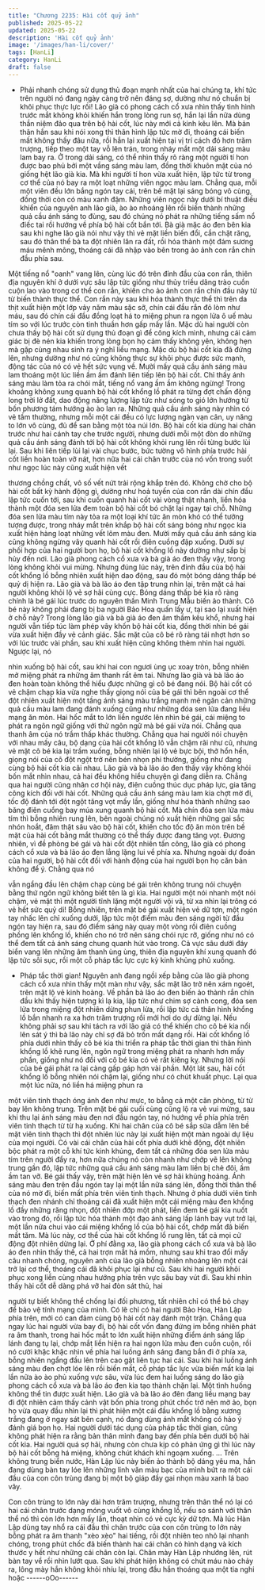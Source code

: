 ```yaml
---
title: "Chương 2235: Hài cốt quỷ ảnh"
published: 2025-05-22
updated: 2025-05-22
description: 'Hài cốt quỷ ảnh'
image: '/images/han-li/cover/'
tags: [HanLi]
category: HanLi
draft: false
---
```


- Phải nhanh chóng sử dụng thủ đoạn mạnh nhất của hai chúng
ta, khí tức trên người nó đang ngày càng trở nên đáng sợ, dường
như nó chuẩn bị khôi phục thực lực rồi!
Lão già có phong cách cổ xưa nhìn thấy tình hình trước mắt
không khỏi khiến hắn trong lòng run sợ, hắn lại lần nữa dùng thần
niệm đảo qua trên bộ hài cốt, lúc này mới cả kinh kêu lên.
Mà bản thân hắn sau khi nói xong thì thân hình lập tức mờ đi,
thoáng cái biến mất không thấy đâu nữa, rồi hắn lại xuất hiện tại
vị trí cách đó hơn trăm trượng, tiếp theo một tay vỗ lên trán, trong
nháy mắt một dải sáng màu lam bay ra.
Ở trong dải sáng, có thể nhìn thấy rõ ràng một người tí hon được
bao phủ bởi một vầng sáng màu lam, đồng thời khuôn mặt của nó
giống hệt lão già kia.
Mà khi người tí hon vừa xuất hiện, lập tức từ trong cơ thể của nó
bay ra một loạt những viên ngọc màu lam.
Chẳng qua, mỗi một viên đều lớn bắng ngón tay cái, trên bề mặt
lại sáng bóng vô cùng, đồng thời còn có màu xanh đậm.
Những viên ngọc này dưới bí thuật điều khiển của nguyên anh lão
già, ào ào nhoáng lên rồi biến thành những quả cầu ánh sáng to
đùng, sau đó chúng nó phát ra những tiếng sấm nổ điếc tai rồi
hướng về phía bộ hài cốt bắn tới.
Bà già mặc áo đen bên kia sau khi nghe lão già nói như vậy thì vẻ
mặt liền biến đổi, cắn chặt răng, sau đó thân thể bà ta đột nhiên
lăn ra đất, rồi hóa thành một đám sương máu mênh mông, thoáng
cái đã nhập vào bên trong ảo ảnh con rắn chín đầu phía sau.

Một tiếng nổ "oanh" vang lên, cùng lúc đó trên đỉnh đầu của con
rắn, thiên địa nguyên khí ở dưới vực sâu lập tức giống như thủy
triều dâng trào cuồn cuộn lao vào trong cơ thể con rắn, khiến cho
ảo ảnh con rắn chín đầu này từ từ biến thành thực thể.
Con rắn này sau khi hóa thành thực thể thì trên da thịt xuất hiện
một lớp vảy năm màu sặc sỡ, chín cái đầu rắn đỏ lòm như máu,
sau đó chín cái đầu đồng loạt há to miệng phun ra ngọn lửa ô uế
màu tím so với lúc trước còn tinh thuần hơn gấp mấy lần.
Mặc dù hai người còn chưa thấy bộ hài cốt sử dụng thủ đoạn gì
để công kích mình, nhưng cái cảm giác bị đè nén kia khiến trong
lòng bọn họ cảm thấy không yên, không hẹn mà gặp cùng nhau
sinh ra ý nghĩ liều mạng.
Mặc dù bộ hài cốt kia đã đứng lên, nhưng dường như nó cũng
không thực sự khôi phục được sức mạnh, động tác của nó có vẻ
hết sức vụng về.
Mười mấy quả cầu ánh sáng màu lam thoáng một lúc liền ầm ầm
đánh liên tiếp lên bộ hài cốt.
Chỉ thấy ánh sáng màu làm tỏa ra chói mắt, tiếng nổ vang ầm ầm
không ngừng!
Trong khoảng không xung quanh bộ hài cốt khổng lồ phát ra từng
đợt chấn động long trời lở đất, dao động năng lượng lập tức như
sóng to gió lớn hướng từ bốn phương tám hướng ào ào lan ra.
Những quả cầu ánh sáng này nhìn có vẻ tầm thường, nhưng mỗi
một cái đều có lực lượng ngàn vạn cân, uy năng to lớn vô cùng,
đủ để san bằng một tòa núi lớn.
Bộ hài cốt kia dùng hai chân trước như hai cánh tay che trước
người, nhưng dưới mỗi một đòn do những quả cầu ánh sáng
đánh tới bộ hài cốt không khỏi rung lên rồi từng bước lùi lại.
Sau khi liên tiếp lùi lại vài chục bước, bức tường vô hình phía
trước hài cốt liền hoàn toàn vỡ nát, hơn nữa hai cái chân trước
của nó vốn trong suốt như ngọc lúc này cũng xuất hiện vết

thương chồng chất, vô số vết nứt trải rộng khắp trên đó.
Không chờ cho bộ hài cốt bất kỳ hành động gì, dường như hoả
tuyến của con rắn dài chín đầu lập tức cuốn tới, sau khi cuốn
quanh hài cốt vài vòng thật nhanh, liền hóa thành một đóa sen lửa
đem toàn bộ hài cốt bó chặt lại ngay tại chỗ.
Những đóa sen lửa màu tím này tỏa ra một loại khí tức ăn mòn
khó có thể tưởng tượng được, trong nháy mắt trên khắp bộ hài
cốt sáng bóng như ngọc kia xuất hiện hàng loạt những vết lõm
màu đen.
Mười mấy quả cầu ánh sáng kia cũng không ngừng vây quanh
hài cốt rồi điên cuồng đập xuống.
Dưới sự phối hợp của hai người bọn họ, bộ hài cốt khổng lồ này
dường như sắp bị hủy đến nơi.
Lão già phong cách cổ xưa và bà già áo đen thấy vậy, trong lòng
không khỏi vui mừng.
Nhưng đúng lúc này, trên đỉnh đầu của bộ hài cốt khổng lồ bỗng
nhiên xuất hiện dao động, sau đó một bóng dáng thấp bé quỷ dị
hiện ra.
Lão già và bà lão áo đen tập trung nhìn lại, trên mặt cả hai người
không khỏi lộ vẻ sợ hãi cùng cực.
Bóng dáng thấp bé kia rõ ràng chính là bé gái lúc trước do
nguyên thần Minh Trung Mẫu biến ảo thành.
Cô bé này không phải đang bị ba người Bảo Hoa quấn lấy ư, tại
sao lại xuất hiện ở chỗ này?
Trong lòng lão già và bà già áo đen âm thầm kêu khổ, nhưng hai
người vẫn tiếp túc làm phép vây khốn bộ hài cốt kia, đồng thời
nhìn bé gái vừa xuất hiện đầy vẻ cảnh giác.
Sắc mặt của cô bé rõ ràng tái nhợt hơn so với lúc trước vài phần,
sau khi xuất hiện cũng không thèm nhìn hai người. Ngược lại, nó

nhìn xuống bộ hài cốt, sau khi hai con ngươi ùng ục xoay tròn,
bỗng nhiên mở miệng phát ra những âm thanh rất êm tai. Nhưng
lào già và bà lão áo đen hoàn toàn không thể hiểu được những gì
cô bé đang nói.
Bộ hài cốt có vẻ chậm chạp kia vừa nghe thấy giọng nói của bé
gái thì bên ngoài cơ thể đột nhiên xuất hiện một tầng ánh sáng
màu trắng mạnh mẽ ngăn cản những quả cầu màu lam đang
đánh xuống cũng như những đóa sen lửa đang liều mạng ăn
mòn. Hai hốc mắt to lớn liền ngước lên nhìn bé gái, cái miệng to
phát ra ngôn ngữ giống với thử ngôn ngữ mà bé gái vừa nói.
Chẳng qua thanh âm của nó trầm thấp khác thường.
Chẳng qua hai người nói chuyện với nhau mấy câu, bộ dạng của
hài cốt khổng lô vẫn chậm rãi như cũ, nhưng vẻ mặt cô bé kia lại
trầm xuống, bỗng nhiên lại lộ vẻ bực bội, thở hổn hển, giọng nói
của cô đột ngột trở nên bén nhọn phi thường, giống như đang
cùng bộ hài cốt kia cãi nhau.
Lão già và bà lão áo đen thấy vậy không khỏi bốn mắt nhìn nhau,
cả hai đều không hiểu chuyện gì đang diễn ra.
Chẳng qua hai người cũng nhân cơ hội này, điên cuồng thúc dục
pháp lực, gia tăng công kích đối với hài cốt.
Những quả cầu ánh sáng màu lam kia chợt mờ đi, tốc độ đánh tới
đột ngột tăng vọt mấy lần, giống như hóa thành những sao băng
điên cuồng bay múa xung quanh bộ hài cốt.
Mà chín đóa sen lửa màu tím thì bỗng nhiên rung lên, bên ngoài
chúng nó xuất hiện những gai sắc nhón hoắt, đâm thật sâu vào
bộ hài cốt, khiến cho tốc độ ăn mòn trên bề mặt của hài cốt bằng
mắt thường có thể thấy được đang tăng vọt.
Đương nhiên, vì đề phòng bé gái và hài cốt đột nhiên tấn công,
lão già có phong cách cổ xưa và bà lão áo đen lẳng lặng lui về
phía xa.
Nhưng ngoài dự đoán của hai người, bộ hài cốt đối với hành
động của hai người bọn họ căn bản không để ý. Chẳng qua nó

vẫn ngẩng đầu lên chậm chạp cùng bé gái trên không trung nói
chuyện bằng thứ ngôn ngữ không biết tên là gì kìa.
Hai người một nói nhanh một nói chậm, vẻ mặt thì một người tĩnh
lặng một người vội vã, từ xa nhìn lại trông có vẻ hết sức quỷ di!
Bỗng nhiên, trên mặt bé gái xuất hiện vẻ dữ tợn, một ngón tay
nhấc lên chỉ xuống dưới, lập tức một điểm màu đen sáng ngời từ
đầu ngón tay hiện ra, sau đó điểm sáng này quay một vòng rồi
điên cuồng phồng lên khổng lồ, khiến cho nó trở nên sáng chói
rực rỡ, giống như nó có thể đem tất cả ánh sáng chung quanh hút
vào trong.
Cả vực sâu dưới đáy biển vang lên những âm thanh ùng ùng,
thiên địa nguyên khí xung quanh đó lập tức sôi sục, rồi một cỗ
pháp tắc lực cực kỳ kinh khủng phủ xuống.
- Pháp tắc thời gian!
Nguyên anh đang ngồi xếp bằng của lão già phong cách cổ xưa
nhìn thấy một màn như vậy, sắc mặt lão trở nên xám ngoét, trên
mặt lộ vẻ kinh hoàng.
Về phần bà lão áo đen biến ảo thành rắn chín đầu khi thấy hiện
tượng kì lạ kia, lập tức như chim sợ cành cong, đóa sen lửa trong
miệng đột nhiên dừng phun lửa, rồi lập tức cả thân hình khổng lồ
bắn nhanh ra xa hơn trăm trượng rồi mới hơi do dự dừng lại.
Nếu không phải sợ sau khi tách ra với lão giả có thể khiến cho cô
bé kia nổi lên sát ý thì bà lão này chỉ sợ đã bỏ trốn mất dạng rồi.
Hài cốt khổng lồ phía dưới nhìn thấy cô bé kia thi triển ra pháp tắc
thời gian thì thân hình khổng lồ khẽ rung lên, ngôn ngữ trong
miệng phát ra nhanh hơn mấy phần, giống như nó đối với cô bé
kia có vẻ rất kiêng kỵ.
Nhưng lời nói của bé gái phát ra lại càng gấp gáp hơn vài phần.
Một lát sau, hài cốt khổng lồ bỗng nhiên nói chậm lại, giống như
có chút khuất phục. Lại qua một lúc nữa, nó liền há miệng phun ra

một viên tinh thạch óng ánh đen như mực, to bẳng cả một căn
phòng, từ từ bay lên không trung.
Trên mặt bé gái cuối cùng cũng lộ ra vẻ vui mừng, sau khi thu lại
ánh sáng màu đen nơi đầu ngón tay, nó hướng về phía phía trên
viên tinh thạch từ từ hạ xuống.
Khi hai chân của cô bé sắp sửa dẫm lên bề mặt viên tinh thạch thì
đột nhiên lúc này lại xuất hiện một màn ngoài dự liệu của mọi
người.
Có vài cái chân của hài cốt phía dưới khẽ động, đột nhiên bộc
phát ra một cỗ khí tức kinh khủng, đem tất cả những đóa sen lửa
màu tím trên người đẩy ra, hơn nữa chúng nó còn nhanh như
chớp vẽ lên không trung gần đó, lập tức những quả cầu ánh sáng
màu làm liền bị chẻ đôi, ầm ầm tan vỡ.
Bé gái thấy vậy, trên mặt hiện lên vẻ sợ hãi khủng hoảng. Ánh
sáng màu đen trên đầu ngón tay lại một lần nữa sáng lên, đồng
thời thân thể của nó mờ đi, biến mất phía trên viên tinh thạch.
Nhưng ở phía dưới viên tinh thạch đen nhánh chỉ thoáng cái đã
xuất hiện một cái miệng màu đen khổng lồ đầy những răng nhọn,
đột nhiên đớp một phát, liền đem bé gái kia nuốt vào trong đó, rồi
lập tức hóa thành một đạo ánh sáng lấp lánh bay vụt trở lại, một
lần nữa chui vào cái miệng khổng lồ của bộ hài cốt, chớp mắt đã
biến mất tăm.
Mà lúc này, cơ thể của hài cốt khổng lồ rung lên, tất cả mọi cử
động đột nhiên dừng lại.
Ở phí đằng xa, lão già phong cách cổ xưa và bà lão áo đen nhìn
thấy thế, cả hai trợn mắt há mồm, nhưng sau khi trao đổi mấy câu
nhanh chóng, nguyên anh của lão già bỗng nhiên nhoáng lên một
cái trở lại cơ thể, thoáng cái đã khôi phục lại như cũ.
Sau khi hai người khôi phục xong liền cùng nhau hướng phía trên
vực sâu bay vút đi.
Sau khi nhìn thấy hài cốt dễ dàng phá vỡ hai đòn sát thủ, hai

người tự biết không thể chống lại đối phương, tất nhiên chỉ có thể
bỏ chạy để bảo vệ tính mạng của mình.
Có lẽ chỉ có hai người Bảo Hoa, Hàn Lập phía trên, mới có can
đảm cùng bộ hài cốt này đánh một trận.
Chẳng qua ngay lúc hai người vừa bay đi, bộ hài cốt vốn đang
đứng im bỗng nhiên phát ra âm thanh, trong hai hốc mắt to lớn
xuất hiện những điểm ánh sáng lấp lánh đang tụ lại, chớp mắt liền
hiện ra hai ngọn lửa màu đen cuồn cuộn, rồi nó cười khặc khặc
nhìn về phía hai luồng ánh sáng đang bắn đi ở phía xa, bỗng
nhiên ngẩng đầu lên trên cao gật liên tục hai cái.
Sau khi hai luồng ánh sáng màu đen chợt lóe lên rồi biến mất, cỗ
pháp tắc lực vừa biến mất kia lại lần nữa ào ào phủ xuống vực
sâu, vừa lúc đem hai luồng sáng do lão già phong cách cổ xưa và
bà lão áo đen kia tạo thành chặn lại.
Một tình huống không thể tin được xuất hiện.
Lão già và bà lão áo đên đang liều mạng bay đi đột nhiên cảm
thấy cảnh vật bốn phía trong phút chốc trở nên mờ ảo, bọn họ
vừa quay đầu nhìn lại thì phát hiện một cái đầu khổng lồ bằng
xương trắng đang ở ngay sát bên cạnh, nó đang dùng ánh mắt
không có hảo ý đánh giá bọn họ.
Hai người dưới tác dụng của pháp tắc thời gian, cũng không phát
hiện ra rằng bản thân mình đang bay đến phía bên dưới bộ hài
cốt kia.
Hai người quá sợ hãi, nhưng còn chưa kịp có phản ứng gì thì lúc
này bộ hài cốt bỗng há miệng, không chút khách khí ngoạm
xuống.
…
Trên không trung biển nước, Hàn Lập lúc này biến ảo thành bộ
dáng yêu ma, hắn đang dùng bàn tay lóe lên những linh văn màu
bạc của mình bứt ra một cái đầu của con côn trùng đang bị một
bộ giáp đầy gai nhọn màu xanh lá bao vây.

Con côn trùng to lớn này dài hơn trăm trượng, nhưng trên thân
thể nó lại có hai cái chân trước dạng móng vuốt vô cùng khổng lồ,
nếu so sánh với thân thể nó thì còn lớn hơn mấy lần, thoạt nhìn
có vẻ cực kỳ dữ tợn.
Mà lúc Hàn Lập dùng tay nhổ ra cái đầu thì chân trước của con
côn trùng to lớn này bỗng phát ra âm thanh "xèo xèo" hai tiếng,
rồi đột nhiên teo nhỏ lại nhanh chóng, trong phút chốc đã biến
thành hai cái chân có hình dạng và kích thước y hết như những
cái chân còn lại.
Chân mày Hàn Lập nhướng lên, rút bàn tay về rồi nhìn lướt qua.
Sau khi phát hiện không có chút máu nào chảy ra, lông mày hắn
không khỏi nhíu lại, trong đầu hắn thoáng qua một tia nghi hoặc
------oOo------
